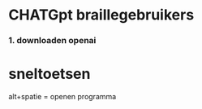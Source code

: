 
# CHATGpt braillegebruikers


### 1. downloaden openai

# sneltoetsen
alt+spatie = openen programma